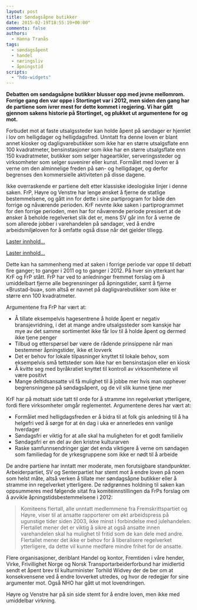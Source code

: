 ```yaml
---
layout: post
title: Søndagsåpne butikker
date: 2015-02-19T18:55:19+00:00"
comments: false
authors:
  - Hanna Tranås
tags:
  - søndagsåpent
  - handel
  - næringsliv
  - åpningstid
scripts:
  - "hdo-widgets"
---
```


**Debatten om søndagsåpne butikker blusser opp med jevne mellomrom. Forrige gang den var oppe i Stortinget var i 2012, men siden den gang har de partiene som ivrer mest for dette kommet i regjering. Vi har gått gjennom sakens historie på Stortinget, og plukket ut argumentene for og mot.**

Forbudet mot at faste utsalgssteder kan holde åpent på søndager er hjemlet i lov om helligdager og helligdagsfred. Unntatt fra denne loven er blant annet kiosker og dagligvarebutikker som ikke har en større utsalgsflate enn 100 kvadratmeter, bensinstasjoner som ikke har en større utsalgsflate enn 150 kvadratmeter, butikker som selger hageartikler, serveringssteder og virksomheter som selger suvenirer eller kunst. Formålet med loven er å verne om den alminnelige freden på søn- og helligdager, og derfor begrenses den kommersielle aktiviteten på disse dagene.

Ikke overraskende er partiene delt etter klassiske ideologiske linjer i denne saken. FrP, Høyre og Venstre har lenge ønsket å fjerne de statlige bestemmelsene, og gått inn for dette i sine partiprogram for både den forrige og nåværende perioden. KrF nevnte ikke saken i partiprogrammet for den forrige perioden, men har for nåværende periode presisert at de ønsker å beholde regelverket slik det er, mens SV går inn for å verne de som allerede jobber i varehandelen på søndager, ved å endre arbeidsmiljøloven for å omfatte også disse når det gjelder tillegg.

<a class="hdo-promises-widget" data-promises="8616,8095,5714,11723,11456" href="https://www.holderdeord.no/">Laster innhold...</a>

<a class="hdo-promises-widget" data-promises="4627,2364,5583" href="https://www.holderdeord.no/">Laster innhold...</a>

Dette kan ha sammenheng med at saken i forrige periode var oppe til debatt fire ganger; to ganger i 2011 og to ganger i 2012. På hver sin ytterkant har KrF og FrP stått. FrP har ved to anledninger fremmet forslag om å umiddelbart fjerne alle begrensninger på åpningstider, samt å fjerne «Brustad-bua», som altså er navnet på dagligvarebutikker som ikke er større enn 100 kvadratmeter.

Argumentene fra FrP har vært at:

* Å tillate eksempelvis hagesentrene å holde åpent er negativ bransjevridning, i det at mange andre utsalgssteder som kanskje har mye av det samme sortimentet ikke får lov til å holde åpent og dermed ikke tjene penger
* Tilbud og etterspørsel bør være de rådende prinsippene når man bestemmer åpningstider, ikke et lovverk
* Det er behov for lokale tilpasninger knyttet til lokale behov, som eksempelvis små tettsteder som ikke har en bensinstasjon eller en kiosk
* Å kvitte seg med byråkratiet knyttet til kontroll av virksomhetene vil være positivt
* Mange deltidsansatte vil få mulighet til å jobbe mer hvis man opphever begrensningene på søndagsåpent, og de vil slik kunne tjene mer

KrF har på motsatt side tatt til orde for å stramme inn regelverket ytterligere, fordi flere virksomheter omgår reglementet. Argumentene deres har vært at:

* Formålet med helligdagsfreden er å bidra til at folk gis anledning til å ha helgefri ved å sørge for at én dag i uka er annerledes enn vanlige hverdager
* Søndagsfri er viktig for at alle skal ha muligheten for et godt familieliv
* Søndagsfri er en del av den kristne kulturarven
* Raske samfunnsendringer gjør det enda viktigere å verne om søndagen som familiedag for de yrkesgruppene som ikke er nødt til å arbeide

De andre partiene har inntatt mer moderate, men forutsigbare standpunkter. Arbeiderpartiet, SV og Senterpartiet har stemt mot å endre loven på noen som helst måte, altså verken å tillate mer søndagsåpne butikker eller å stramme inn regelverket ytterligere. De rødgrønnes holdning til saken kan oppsummeres med følgende sitat fra komitéinnstillingen da FrPs forslag om å avvikle åpningstidsbestemmelsene i 2012:

> Komiteens flertall, alle unntatt medlemmene fra Fremskrittspartiet og Høyre, viser til at ansatte rapporterer om økt arbeidspress på ugunstige tider siden 2003, ikke minst i forbindelse med julehandelen. Flertallet mener det er viktig å sikre at også ansatte innen varehandelen skal ha mulighet til fritid som de kan dele med andre. Flertallet mener det ikke er behov for å liberalisere regelverket ytterligere, da dette vil kunne medføre mindre frihet for de ansatte.

Flere organisasjoner, deriblant Handel og kontor, Fremtiden i våre hender, Virke, Frivillighet Norge og Norsk Transportarbeiderforbund har imidlertid sendt et åpent brev til kulturminister Torhild Widvey der de ber om at konsekvensene ved å endre lovverket utredes, og hvor de redegjør for sine argumenter mot. Også NHO har gått ut mot lovendringen.

Høyre og Venstre har på sin side stemt for å endre loven, men ikke med umiddelbar virkning.
